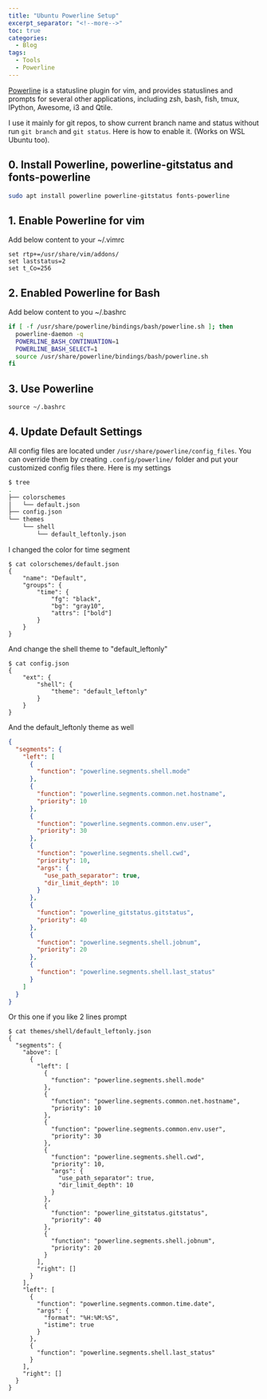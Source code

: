 ```yaml
---
title: "Ubuntu Powerline Setup"
excerpt_separator: "<!--more-->"
toc: true
categories:
  - Blog
tags:
  - Tools
  - Powerline
---
```


[Powerline](https://github.com/powerline/powerline) is a statusline plugin for vim, and provides statuslines and prompts for several other applications, including zsh, bash, fish, tmux, IPython, Awesome, i3 and Qtile.

I use it mainly for git repos, to show current branch name and status without run `git branch` and `git status`. Here is how to enable it. (Works on WSL Ubuntu too).

## 0. Install Powerline, powerline-gitstatus and fonts-powerline

```bash
sudo apt install powerline powerline-gitstatus fonts-powerline
```

## 1. Enable Powerline for vim

Add below content to your ~/.vimrc

```
set rtp+=/usr/share/vim/addons/
set laststatus=2
set t_Co=256
```

## 2. Enabled Powerline for Bash

Add below content to you ~/.bashrc

```bash
if [ -f /usr/share/powerline/bindings/bash/powerline.sh ]; then
  powerline-daemon -q
  POWERLINE_BASH_CONTINUATION=1
  POWERLINE_BASH_SELECT=1
  source /usr/share/powerline/bindings/bash/powerline.sh
fi
```

## 3. Use Powerline

`source ~/.bashrc`

## 4. Update Default Settings

All config files are located under `/usr/share/powerline/config_files`.
You can override them by creating `.config/powerline/` folder and put your customized config files there.
Here is my settings

```bash
$ tree
.
├── colorschemes
│   └── default.json
├── config.json
└── themes
    └── shell
        └── default_leftonly.json
```

I changed the color for time segment

```
$ cat colorschemes/default.json
{
    "name": "Default",
    "groups": {
        "time": {
            "fg": "black",
            "bg": "gray10",
            "attrs": ["bold"]
        }
    }
}
```

And change the shell theme to "default_leftonly"

```
$ cat config.json
{
    "ext": {
        "shell": {
            "theme": "default_leftonly"
        }
    }
}
```

And the default_leftonly theme as well

```json
{
  "segments": {
    "left": [
      {
        "function": "powerline.segments.shell.mode"
      },
      {
        "function": "powerline.segments.common.net.hostname",
        "priority": 10
      },
      {
        "function": "powerline.segments.common.env.user",
        "priority": 30
      },
      {
        "function": "powerline.segments.shell.cwd",
        "priority": 10,
        "args": {
          "use_path_separator": true,
          "dir_limit_depth": 10
        }
      },
      {
        "function": "powerline_gitstatus.gitstatus",
        "priority": 40
      },
      {
        "function": "powerline.segments.shell.jobnum",
        "priority": 20
      },
      {
        "function": "powerline.segments.shell.last_status"
      }
    ]
  }
}
```

Or this one if you like 2 lines prompt

```
$ cat themes/shell/default_leftonly.json
{
  "segments": {
    "above": [
      {
        "left": [
          {
            "function": "powerline.segments.shell.mode"
          },
          {
            "function": "powerline.segments.common.net.hostname",
            "priority": 10
          },
          {
            "function": "powerline.segments.common.env.user",
            "priority": 30
          },
          {
            "function": "powerline.segments.shell.cwd",
            "priority": 10,
            "args": {
              "use_path_separator": true,
              "dir_limit_depth": 10
            }
          },
          {
            "function": "powerline_gitstatus.gitstatus",
            "priority": 40
          },
          {
            "function": "powerline.segments.shell.jobnum",
            "priority": 20
          }
        ],
        "right": []
      }
    ],
    "left": [
      {
        "function": "powerline.segments.common.time.date",
        "args": {
          "format": "%H:%M:%S",
          "istime": true
        }
      },
      {
        "function": "powerline.segments.shell.last_status"
      }
    ],
    "right": []
  }
}

```
